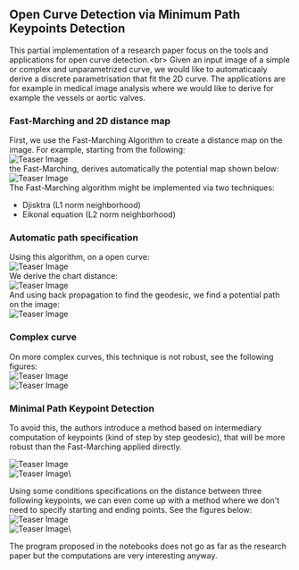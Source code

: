 ## Open Curve Detection via Minimum Path Keypoints Detection ##

This partial implementation of a research paper focus on the tools and applications for open curve detection.<br\>
Given an input image of a simple or complex and unparametrized curve, we would like to automaticaaly derive a discrete parametrisation 
that fit the 2D curve. The applications are for example in medical image analysis where we would like to derive for example
the vessels or aortic valves.

### Fast-Marching and 2D distance map ###

First, we use the Fast-Marching Algorithm to create a distance map on the image. For example, starting from the following:\
![Teaser Image](/illustration_results/01-sample_curve.png)\
the Fast-Marching, derives automatically the potential map shown below:\
![Teaser Image](/illustration_results/03-final_fast_marching.png)\
The Fast-Marching algorithm might be implemented via two techniques:
- Djisktra (L1 norm neighborhood)
- Eikonal equation (L2 norm neighborhood)

### Automatic path specification ###

Using this algorithm, on a open curve:\
![Teaser Image](/illustration_results/04-other_sample_curve.png)\
We derive the chart distance:\
![Teaser Image](/illustration_results/05-final_fast_marching.png)\
And using back propagation to find the geodesic, we find a potential path on the image:\
![Teaser Image](/illustration_results/06-backpropagation_parametric_path.png)

### Complex curve ###

On more complex curves, this technique is not robust, see the following figures:\
![Teaser Image](/illustration_results/07-complex_curve.png)\
![Teaser Image](/illustration_results/08-failure_backpropag.png)

### Minimal Path Keypoint Detection ###

To avoid this, the authors introduce a method based on intermediary computation of keypoints
(kind of step by step geodesic), that will be more robust than the Fast-Marching applied directly.

![Teaser Image](/illustration_results/09-minimal_keypoint.png)\
![Teaser Image](/illustration_results/10-keypoint_detection.png)\

Using some conditions specifications on the distance between three following keypoints, we can even 
come up with a method where we don't need to specify starting and ending points. See the figures below:\
![Teaser Image](/illustration_results/11-check_distance.png)\
![Teaser Image](/illustration_results/12-open_curve_detection.png)\

The program proposed in the notebooks does not go as far as the research paper but the computations are
very  interesting anyway.
